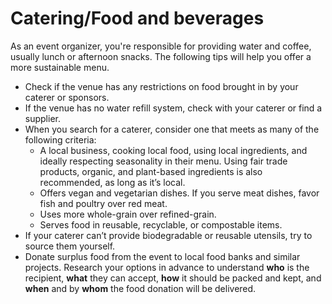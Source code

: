 # Catering/Food and beverages

As an event organizer, you're responsible for providing water and coffee, usually lunch or afternoon snacks. The following tips will help you offer a more sustainable menu. 

- Check if the venue has any restrictions on food brought in by your caterer or sponsors. 
- If the venue has no water refill system, check with your caterer or find a supplier. 
- When you search for a caterer, consider one that meets as many of the following criteria: 
    - A local business, cooking local food, using local ingredients, and ideally respecting seasonality in their menu. Using fair trade products, organic, and plant-based ingredients is also recommended, as long as it’s local.
    - Offers vegan and vegetarian dishes. If you serve meat dishes, favor fish and poultry over red meat.
    - Uses more whole-grain over refined-grain. 
    - Serves food in reusable, recyclable, or compostable items. 
- If your caterer can’t provide biodegradable or reusable utensils, try to source them yourself. 
- Donate surplus food from the event to local food banks and similar projects. Research your options in advance to understand **who** is the recipient, **what** they can accept, **how** it should be packed and kept, and **when** and by **whom** the food donation will be delivered. 
